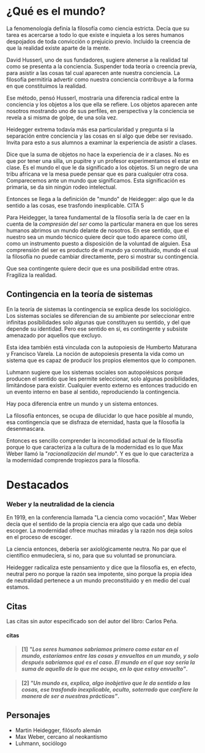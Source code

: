 # ¿Qué es el mundo?

La fenomenología definía la filosofía como ciencia estricta. Decía que su tarea es acercarse a todo lo que existe e inquieta a los seres humanos despojados de toda convicción o prejuicio previo. Incluido la creencia de que la realidad existe aparte de la mente.

David Husserl, uno de sus fundadores, sugiere atenerse a la realidad tal como se presenta a la conciencia. Suspender toda teoría o creencia previa, para asistir a las cosas tal cual aparecen ante nuestra conciencia. La filosofía permitiría advertir como nuestra conciencia contribuye a la forma en que constituimos la realidad.

Ese método, pensó Husserl, mostraría una diferencia radical entre la conciencia y los objetos a los que ella se refiere. Los objetos aparecen ante nosotros mostrando uno de sus perfiles, en perspectiva y la conciencia se revela a si misma de golpe, de una sola vez.

Heidegger extrema todavía más esa particularidad y pregunta si la separación entre conciencia y las cosas en sí algo que debe ser revisado. Invita para esto a sus alumnos a examinar la experiencia de asistir a clases.

Dice que la suma de objetos no hace la experiencia de ir a clases. No es que por tener una silla, un pupitre y un profesor experimentamos el estar en clase. Es el mundo el que le da significado a los objetos. Si un negro de una tribu africana ve la mesa puede pensar que es para cualquier otra cosa. Comparecemos ante un mundo que significamos. Esta significación es primaria, se da sin ningún rodeo intelectual.

Entonces se llega a la definición de "mundo" de Heidegger: algo que le da sentido a las cosas, ese trasfondo inexplicable. CITA 5

Para Heidegger, la tarea fundamental de la filosofía sería la de caer en la cuenta de la *compresión del ser* como la particular manera en que los seres humanos abrimos un mundo delante de nosotros. En ese sentido, que el nuestro sea un mundo técnico quiere decir que todo aparece como útil, como un instrumento puesto a disposición de la voluntad de alguien. Esa comprensión del ser es producto de el mundo ya constituido, mundo el cual la filosofía no puede cambiar directamente, pero si mostrar su contingencia.

Que sea contingente quiere decir que es una posibilidad entre otras. Fragiliza la realidad.

## Contingencia en la teoría de sistemas

En la teoría de sistemas la contingencia se explica desde los sociológico. Los sistemas sociales se diferencian de su ambiente por seleccionar entre infinitas posibilidades solo algunas que constituyen su sentido, y del que depende su identidad. Pero ese sentido en si, es contingente y subsiste amenazado por aquellos que excluyo. 

Esta idea también está vinculada con la autopoiesis de Humberto Maturana y Francisco Varela. La noción de autopoiesis presenta la vida como un sistema que es capaz de producir los propios elementos que lo componen.

Luhmann sugiere que los sistemas sociales son autopoiésicos porque producen el sentido que les permite seleccionar, solo algunas posibilidades, limitándose para existir. Cualquier evento externo es entonces traducido en un evento interno en base al sentido, reproduciendo la contingencia.

Hay poca diferencia entre un mundo y un sistema entonces.

La filosofía entonces, se ocupa de dilucidar lo que hace posible al mundo, esa contingencia que se disfraza de eternidad, hasta que la filosofía la desenmascara.

Entonces es sencillo comprender la incomodidad actual de la filosofía porque lo que caracteriza a la cultura de la modernidad es lo que Max Weber llamó la "*racionalización del mundo*". Y es que lo que caracteriza a la modernidad comprende tropiezos para la filosofía.

# Destacados

### Weber y la neutralidad de la ciencia
En 1919, en la conferencia llamada "La ciencia como vocación", Max Weber decía que el sentido de la propia ciencia era algo que cada uno debía escoger. La modernidad ofrece muchas miradas y la razón nos deja solos en el proceso de escoger. 

La ciencia entonces, debería ser axiológicamente neutra. No par que el científico enmudeciera, si no, para que su voluntad se pronunciara.

Heidegger radicaliza este pensamiento y dice que la filosofía es, en efecto, neutral pero no porque la razón sea impotente, sino porque la propia idea de neutralidad pertenece a un mundo preconstituido y en medio del cual estamos.


## Citas

Las citas sin autor especificado son del autor del libro: Carlos Peña.

#### citas

<!-- p94 -->
> #### [1] _"Los seres humanos sabríamos primero como estar en el mundo, estaríamos entre las cosas y envueltos en un mundo, y solo después sabríamos qué es el caso. El mundo en el que soy sería la suma de aquello de lo que me ocupo, en lo que estoy envuelto"_.

<!-- p96 -->
> #### [2] _"Un mundo es, explica, algo inobjetivo que le da sentido a las cosas, ese trasfondo inexplicable, oculto, soterrado que confiere la manera de ser a nuestras prácticas"_.

## Personajes

- Martin Heidegger, filósofo alemán
- Max Weber, cercano al neokantismo
- Luhmann, sociólogo